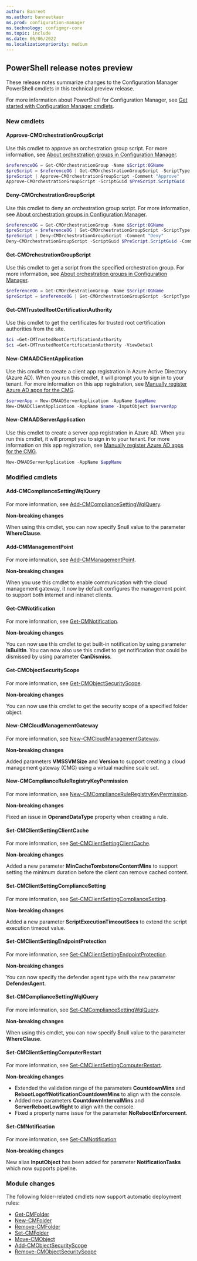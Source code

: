 ```yaml
---
author: Banreet
ms.author: banreetkaur
ms.prod: configuration-manager
ms.technology: configmgr-core
ms.topic: include
ms.date: 06/06/2022
ms.localizationpriority: medium
---
```


## <a name="bkmk_powershell"></a> PowerShell release notes preview

<!--14431761-->

These release notes summarize changes to the Configuration Manager PowerShell cmdlets in this technical preview release.

For more information about PowerShell for Configuration Manager, see [Get started with Configuration Manager cmdlets](/powershell/sccm/overview).

### New cmdlets

#### Approve-CMOrchestrationGroupScript

Use this cmdlet to approve an orchestration group script. For more information, see [About orchestration groups in Configuration Manager](../../../../../sum/deploy-use/orchestration-groups.md).

```powershell
$referenceOG = Get-CMOrchestrationGroup -Name $Script:OGName
$preScript = $referenceOG | Get-CMOrchestrationGroupScript -ScriptType Pre
$preScript | Approve-CMOrchestrationGroupScript -Comment "Approve"
Approve-CMOrchestrationGroupScript -ScriptGuid $PreScript.ScriptGuid
```

#### Deny-CMOrchestrationGroupScript

Use this cmdlet to deny an orchestration group script. For more information, see [About orchestration groups in Configuration Manager](../../../../../sum/deploy-use/orchestration-groups.md).

```powershell
$referenceOG = Get-CMOrchestrationGroup -Name $Script:OGName
$preScript = $referenceOG | Get-CMOrchestrationGroupScript -ScriptType Pre
$preScript | Deny-CMOrchestrationGroupScript -Comment "Deny"
Deny-CMOrchestrationGroupScript -ScriptGuid $PreScript.ScriptGuid -Comment "Deny"
```

#### Get-CMOrchestrationGroupScript

Use this cmdlet to get a script from the specified orchestration group. For more information, see [About orchestration groups in Configuration Manager](../../../../../sum/deploy-use/orchestration-groups.md).

```powershell
$referenceOG = Get-CMOrchestrationGroup -Name $Script:OGName
$preScript = $referenceOG | Get-CMOrchestrationGroupScript -ScriptType Pre
```

#### Get-CMTrustedRootCertificationAuthority

Use this cmdlet to get the certificates for trusted root certification authorities from the site.

```powershell
$ci =Get-CMTrustedRootCertificationAuthority
$ci =Get-CMTrustedRootCertificationAuthority -ViewDetail
```

#### New-CMAADClientApplication

Use this cmdlet to create a client app registration in Azure Active Directory (Azure AD). When you run this cmdlet, it will prompt you to sign in to your tenant. For more information on this app registration, see [Manually register Azure AD apps for the CMG](../../../../clients/manage/cmg/manually-register-azure-ad-apps.md).

```powershell
$serverApp = New-CMAADServerApplication -AppName $appName
New-CMAADClientApplication -AppName $name -InputObject $serverApp
```

#### New-CMAADServerApplication

Use this cmdlet to create a server app registration in Azure AD. When you run this cmdlet, it will prompt you to sign in to your tenant. For more information on this app registration, see [Manually register Azure AD apps for the CMG](../../../../clients/manage/cmg/manually-register-azure-ad-apps.md).

```powershell
New-CMAADServerApplication -AppName $appName
```

### Modified cmdlets

#### Add-CMComplianceSettingWqlQuery

For more information, see [Add-CMComplianceSettingWqlQuery](/powershell/module/configurationmanager/Add-CMComplianceSettingWqlQuery).

**Non-breaking changes**

When using this cmdlet, you can now specify $null value to the parameter **WhereClause**.

#### Add-CMManagementPoint

For more information, see [Add-CMManagementPoint](/powershell/module/configurationmanager/Add-CMManagementPoint).

**Non-breaking changes**

When you use this cmdlet to enable communication with the cloud management gateway, it now by default configures the management point to support both internet and intranet clients.

#### Get-CMNotification

For more information, see [Get-CMNotification](/powershell/module/configurationmanager/Get-CMNotification).

**Non-breaking changes**

You can now use this cmdlet to get built-in notification by using parameter **IsBuiltIn**.
You can now also use this cmdlet to get notification that could be dismissed by using parameter **CanDismiss**.

#### Get-CMObjectSecurityScope

For more information, see [Get-CMObjectSecurityScope](/powershell/module/configurationmanager/Get-CMObjectSecurityScope).

**Non-breaking changes**

You can now use this cmdlet to get the security scope of a specified folder object.

#### New-CMCloudManagementGateway

For more information, see [New-CMCloudManagementGateway](/powershell/module/configurationmanager/New-CMCloudManagementGateway).

**Non-breaking changes**

Added parameters **VMSSVMSize** and **Version** to support creating a cloud management gateway (CMG) using a virtual machine scale set.

#### New-CMComplianceRuleRegistryKeyPermission

For more information, see [New-CMComplianceRuleRegistryKeyPermission](/powershell/module/configurationmanager/New-CMComplianceRuleRegistryKeyPermission).

**Non-breaking changes**

Fixed an issue in **OperandDataType** property when creating a rule.

#### Set-CMClientSettingClientCache

For more information, see [Set-CMClientSettingClientCache](/powershell/module/configurationmanager/Set-CMClientSettingClientCache).

**Non-breaking changes**

Added a new parameter **MinCacheTombstoneContentMins** to support setting the minimum duration before the client can remove cached content.

#### Set-CMClientSettingComplianceSetting

For more information, see [Set-CMClientSettingComplianceSetting](/powershell/module/configurationmanager/Set-CMClientSettingComplianceSetting).

**Non-breaking changes**

Added a new parameter **ScriptExecutionTimeoutSecs** to extend the script execution timeout value.

#### Set-CMClientSettingEndpointProtection

For more information, see [Set-CMClientSettingEndpointProtection](/powershell/module/configurationmanager/Set-CMClientSettingEndpointProtection).

**Non-breaking changes**

You can now specify the defender agent type with the new parameter **DefenderAgent**.

#### Set-CMComplianceSettingWqlQuery

For more information, see [Set-CMComplianceSettingWqlQuery](/powershell/module/configurationmanager/Set-CMComplianceSettingWqlQuery).

**Non-breaking changes**

When using this cmdlet, you can now specify $null value to the parameter **WhereClause**.

#### Set-CMClientSettingComputerRestart

For more information, see [Set-CMClientSettingComputerRestart](/powershell/module/configurationmanager/Set-CMClientSettingComputerRestart).

**Non-breaking changes**

- Extended the validation range of the parameters **CountdownMins** and **RebootLogoffNotificationCountdownMins** to align with the console.
- Added new parameters **CountdownIntervalMins** and **ServerRebootLowRight** to align with the console.
- Fixed a property name issue for the parameter **NoRebootEnforcement**.

#### Set-CMNotification

For more information, see [Set-CMNotification](/powershell/module/configurationmanager/Set-CMNotification)

**Non-breaking changes**

New alias **InputObject** has been added for parameter **NotificationTasks** which now supports pipeline.

### Module changes

The following folder-related cmdlets now support automatic deployment rules:

- [Get-CMFolder](/powershell/module/configurationmanager/get-cmfolder)
- [New-CMFolder](/powershell/module/configurationmanager/new-cmfolder)
- [Remove-CMFolder](/powershell/module/configurationmanager/remove-cmfolder)
- [Set-CMFolder](/powershell/module/configurationmanager/set-cmfolder)
- [Move-CMObject](/powershell/module/configurationmanager/move-cmobject)
- [Add-CMObjectSecurityScope](/powershell/module/configurationmanager/Add-CMObjectSecurityScope)
- [Remove-CMObjectSecurityScope](/powershell/module/configurationmanager/Remove-CMObjectSecurityScope)
